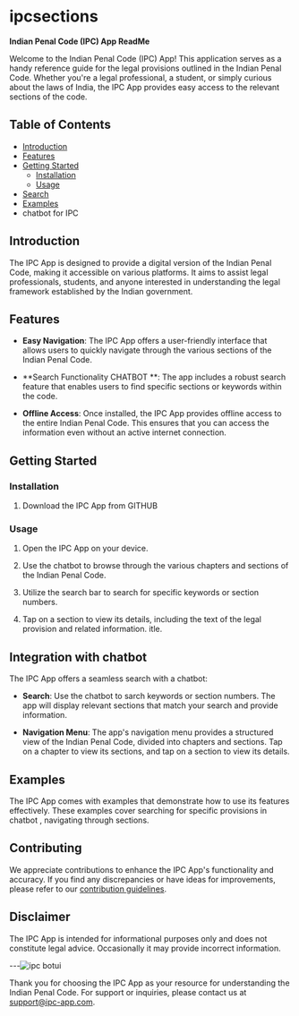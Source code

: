 # ipcsections

**Indian Penal Code (IPC) App ReadMe**

Welcome to the Indian Penal Code (IPC) App! This application serves as a handy reference guide for the legal provisions outlined in the Indian Penal Code. Whether you're a legal professional, a student, or simply curious about the laws of India, the IPC App provides easy access to the relevant sections of the code.

## Table of Contents

- [Introduction](#introduction)
- [Features](#features)
- [Getting Started](#getting-started)
  - [Installation](#installation)
  - [Usage](#usage)
- [Search ](#search-and-navigation)
- [Examples](#examples)
- chatbot for IPC

## Introduction

The IPC App is designed to provide a digital version of the Indian Penal Code, making it accessible on various platforms. It aims to assist legal professionals, students, and anyone interested in understanding the legal framework established by the Indian government.

## Features

- **Easy Navigation**: The IPC App offers a user-friendly interface that allows users to quickly navigate through the various sections of the Indian Penal Code.

- **Search Functionality CHATBOT **: The app includes a robust search feature that enables users to find specific sections or keywords within the code.

- **Offline Access**: Once installed, the IPC App provides offline access to the entire Indian Penal Code. This ensures that you can access the information even without an active internet connection.



## Getting Started

### Installation

1. Download the IPC App from GITHUB

### Usage

1. Open the IPC App on your device.

2. Use the chatbot to browse through the various chapters and sections of the Indian Penal Code.

3. Utilize the search bar to search for specific keywords or section numbers.

4. Tap on a section to view its details, including the text of the legal provision and related information.
itle.

## Integration with chatbot

The IPC App offers a seamless search with a chatbot:

- **Search**: Use the chatbot to sarch  keywords or section numbers. The app will display relevant sections that match your search and provide information.

- **Navigation Menu**: The app's navigation menu provides a structured view of the Indian Penal Code, divided into chapters and sections. Tap on a chapter to view its sections, and tap on a section to view its details.

## Examples

The IPC App comes with examples that demonstrate how to use its features effectively. These examples cover searching for specific provisions in chatbot , navigating through sections.

## Contributing

We appreciate contributions to enhance the IPC App's functionality and accuracy. If you find any discrepancies or have ideas for improvements, please refer to our [contribution guidelines](CONTRIBUTING.md).

## Disclaimer

The IPC App is intended for informational purposes only and does not constitute legal advice. Occasionally it may provide incorrect information.



---![ipc botui](https://github.com/u950/ipcsections/assets/103553174/acaa1b32-7e0c-4899-93a5-fc1cfb6abbc5)


Thank you for choosing the IPC App as your resource for understanding the Indian Penal Code. For support or inquiries, please contact us at support@ipc-app.com.
